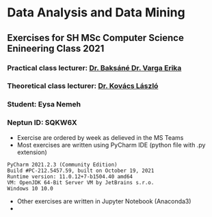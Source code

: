 # Data Analysis and Data Mining 
## Exercises for SH MSc Computer Science Enineering Class 2021

### Practical class lecturer: [Dr. Baksáné Dr. Varga Erika](vargae@iit.uni-miskolc.hu)
### Theoretical class lecturer: [Dr. Kovács László](kovacs@iit.uni-miskolc.hu)
### Student: Eysa Nemeh
### Neptun ID: SQKW6X

* Exercise are ordered by week as delieved in the MS Teams
* Most exercises are written using PyCharm IDE (python file with .py extension)
````
PyCharm 2021.2.3 (Community Edition)
Build #PC-212.5457.59, built on October 19, 2021
Runtime version: 11.0.12+7-b1504.40 amd64
VM: OpenJDK 64-Bit Server VM by JetBrains s.r.o.
Windows 10 10.0
````
* Other exercises are written in Jupyter Notebook (Anaconda3)
* 